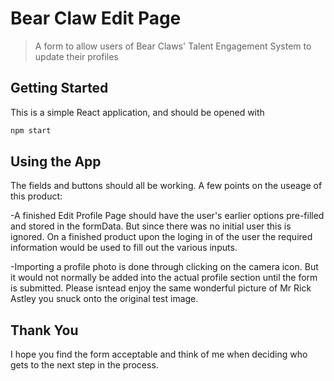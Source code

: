 # Bear Claw Edit Page
> A form to allow users of Bear Claws' Talent Engagement System to update their profiles

## Getting Started

This is a simple React application, and should be opened with 
```sh
npm start
```

## Using the App

The fields and buttons should all be working. A few points on the useage of this product: 

-A finished Edit Profile Page should have the user's earlier options pre-filled and stored in the formData. But since there was no initial user this is ignored. On a finished product upon the loging in of the user the required information would be used to fill out the various inputs. 

-Importing a profile photo is done through clicking on the camera icon. But it would not normally be added into the actual profile section until the form is submitted. Please isntead enjoy the same wonderful picture of Mr Rick Astley you snuck onto the original test image. 

## Thank You

I hope you find the form acceptable and think of me when deciding who gets to the next step in the process. 